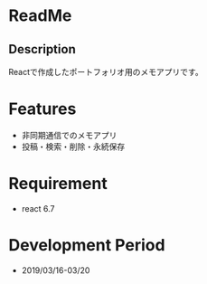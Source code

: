 # ReadMe

## Description
Reactで作成したポートフォリオ用のメモアプリです。

# Features
- 非同期通信でのメモアプリ
- 投稿・検索・削除・永続保存

# Requirement
- react 6.7

# Development Period
- 2019/03/16-03/20
